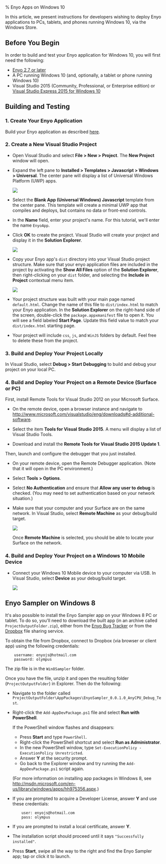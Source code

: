 % Enyo Apps on Windows 10

In this article, we present instructions for developers wishing to deploy Enyo
applications to PCs, tablets, and phones running Windows 10, via the Windows Store.

## Before You Begin

In order to build and test your Enyo application for Windows 10, you will first
need the following:

* [Enyo 2.7 or later](../getting-started/bootplate.html)
* A PC running Windows 10 (and, optionally, a tablet or phone running Windows 10)
* Visual Studio 2015 (Community, Professional, or Enterprise edition) or
    [Visual Studio Express 2015 for Windows 10](https://www.visualstudio.com/en-us/products/visual-studio-express-vs.aspx)

## Building and Testing

### 1. Create Your Enyo Application

Build your Enyo application as described
[here](../getting-started/first-steps.html).

### 2. Create a New Visual Studio Project

* Open Visual Studio and select **File > New > Project**.
	The **New Project** window will open.

* Expand the left pane to **Installed > Templates > Javascript > Windows > Universal**.
	The center pane will display a list of Universal Windows Platform (UWP) apps.

	![](../assets/enyo-apps-on-windows-10-a.png)

* Select the **Blank App (Universal Windows) Javascript** template from the center pane.
	This template will create a minimal UWP app that compiles and deploys, but contains 
	no data or front-end controls.

* In the **Name** field, enter your project's name.
	For this tutorial, we'll enter the name `EnyoApp`.

* Click **OK** to create the project.
	Visual Studio will create your project and display it in the **Solution Explorer**.

	![](../assets/enyo-apps-on-windows-10-b.png)

* Copy your Enyo app's `dist` directory into your Visual Studio project structure.
	Make sure that your enyo application files are included in the project by activating
	the **Show All Files** option of the **Solution Explorer**, then right-clicking on 
	your `dist` folder, and selecting the **Include in Project** contextual menu item.

    ![](../assets/enyo-apps-on-windows-10-c.png)

* Your project structure was built with your main page named `default.html`.
    Change the name of this file to `dist/index.html` to match your Enyo application.
    In the **Solution Explorer** on the right-hand side of the screen,
    double-click the `package.appxmanifest` file to open it.  You will see a
    field labeled **Start Page**.  Update this field value to match your
    `dist/index.html` starting page.

* Your project will include `css`, `js`, and `WinJS` folders by default.  Feel free to
    delete these from the project.

### 3. Build and Deploy Your Project Locally

In Visual Studio, select **Debug > Start Debugging** to build and debug your
project on your local PC.

### 4. Build and Deploy Your Project on a Remote Device (Surface or PC)

First, install Remote Tools for Visual Studio 2012 on your Microsoft Surface.

* On the remote device, open a browser instance and navigate to
    <http://www.microsoft.com/visualstudio/eng/downloads#d-additional-software>.

* Select the item **Tools for Visual Studio 2015**.
	A menu will display a list of Visual Studio Tools.

* Download and install the **Remote Tools for Visual Studio 2015 Update 1**.

Then, launch and configure the debugger that you just installed.

* On your remote device, open the Remote Debugger application.  (Note that it will
    open in the PC environment.)

* Select **Tools > Options**.

* Select **No Authentication** and ensure that **Allow any user to debug** is
    checked.  (You may need to set authentication based on your network
    situation.)

* Make sure that your computer and your Surface are on the same network. In
    Visual Studio, select **Remote Machine** as your debug/build target.

    ![](../assets/enyo-apps-on-windows-10-d.png)

    Once **Remote Machine** is selected, you should be able to locate your
    Surface on the network.

### 4. Build and Deploy Your Project on a Windows 10 Mobile Device

* Connect your Windows 10 Mobile device to your computer via USB. In
    Visual Studio, select **Device** as your debug/build target.

    ![](../assets/enyo-apps-on-windows-10-e.png)

## Enyo Sampler on Windows 8

It's also possible to install the Enyo Sampler app on your Windows 8 PC or
tablet.  To do so, you'll need to download the built app (in an archive called
`ProjectOutputFolder.zip`), either from the
[Enyo Bug Tracker](https://enyojs.atlassian.net/browse/ENYO-1899) or from the
[Dropbox](http://www.dropbox.com) file sharing service.

To obtain the file from Dropbox, connect to Dropbox (via browser or client app)
using the following credentials:

```
    username: enyojs@hotmail.com
    password: olympus
```

The zip file is in the `Win8Sampler` folder.

Once you have the file, unzip it and open the resulting folder
(`ProjectOutputFolder`) in Explorer.  Then do the following:

* Navigate to the folder called `ProjectOutputFolder\AppPackages\EnyoSampler_0.0.1.0_AnyCPU_Debug_Test`.

* Right-click the `Add-AppDevPackage.ps1` file and select **Run with PowerShell**.

    If the PowerShell window flashes and disappears:

    - Press **Start** and type `PowerShell`.
    - Right-click the PowerShell shortcut and select **Run as Administrator**.
    - In the new PowerShell window, type `Set-ExecutionPolicy -ExecutionPolicy Unrestricted`.
    - Answer **Y** at the security prompt.
    - Go back to the Explorer window and try running the `Add-AppDevPackage.ps1`
        script again.

    (For more information on installing app packages in Windows 8, see
    <http://msdn.microsoft.com/en-us/library/windows/apps/hh975356.aspx>.)

* If you are prompted to acquire a Developer License, answer **Y** and use these credentials:

    ```
        user: enyojs@hotmail.com
        pass: olympus
    ```

* If you are prompted to install a local certificate, answer **Y**.

* The installation script should proceed until it says `"Successfully installed"`.

* Press **Start**, swipe all the way to the right and find the Enyo Sampler app;
    tap or click it to launch.
